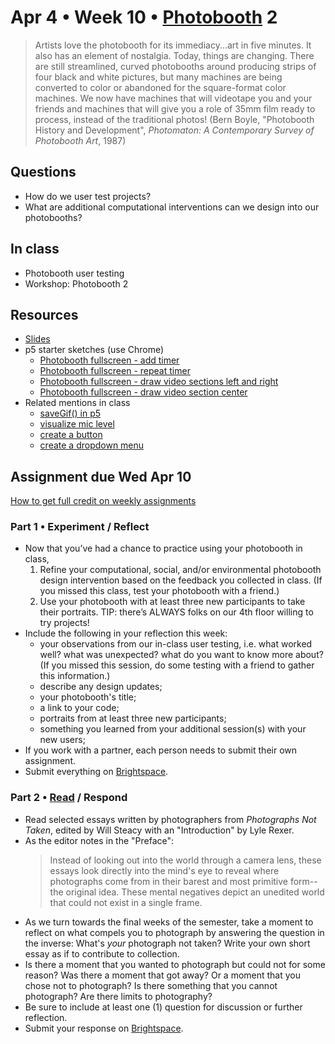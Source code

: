 # Apr 4 • Week 10 • [Photobooth](http://www.photobooth.net/wp/archive/2023/11/02/PhotoboothConventionSpellingDecision.pdf) 2

> Artists love the photobooth for its immediacy...art in five minutes. It also
> has an element of nostalgia. Today, things are changing. There are still
> streamlined, curved photobooths around producing strips of four black and
> white pictures, but many machines are being converted to color or abandoned
> for the square-format color machines. We now have machines that will videotape
> you and your friends and machines that will give you a role of 35mm film ready
> to process, instead of the traditional photos! (Bern Boyle, "Photobooth
> History and Development", _Photomaton: A Contemporary Survey of Photobooth
> Art_, 1987)

## Questions

- How do we user test projects?
- What are additional computational interventions can we design into our
  photobooths?

## In class

- Photobooth user testing
- Workshop: Photobooth 2

## Resources

- [Slides](https://drive.google.com/drive/folders/1qIvZPNF94dAizOjOpymky5bexo8bdELj?usp=drive_link)
- p5 starter sketches (use Chrome)
  - [Photobooth fullscreen - add
    timer](https://editor.p5js.org/enickles/sketches/gXWwXk2xq)
  - [Photobooth fullscreen - repeat
    timer](https://editor.p5js.org/enickles/sketches/QwMbofVZz)
  - [Photobooth fullscreen - draw video sections left and right](https://editor.p5js.org/enickles/sketches/UWKmGMkRI)
  - [Photobooth fullscreen - draw video section
    center](https://editor.p5js.org/enickles/sketches/QtyeJPVcDD)
- Related mentions in class
  - [saveGif() in p5](https://p5js.org/reference/#/p5/saveGif)
  - [visualize mic level](https://editor.p5js.org/enickles/sketches/DcBS-337V)
  - [create a button](https://p5js.org/reference/#/p5/createButton)
  - [create a dropdown menu](https://p5js.org/reference/#/p5/createSelect)
  
## Assignment due Wed Apr 10

[How to get full credit on weekly
assignments](https://github.com/ellennickles/xphoto-s24/tree/main#assessment-and-evaluation)

### Part 1 • Experiment / Reflect

- Now that you’ve had a chance to practice using your photobooth in class,
  1. Refine your  computational, social, and/or environmental
    photobooth design intervention based on the feedback you collected in class.
    (If you missed this class, test your photobooth with a friend.)
  2. Use your photobooth with at least three new participants to take
     their portraits. TIP: there’s ALWAYS folks on our 4th floor willing to try
     projects!
- Include the following in your reflection this week:
  - your observations from our in-class user testing, i.e. what worked well?
    what was unexpected? what do you want to know more about? (If you missed
    this session, do some testing with a friend to gather this information.)
  - describe any design updates;
  - your photobooth's title;
  - a link to your code;
  - portraits from at least three new participants;
  - something you learned from your additional session(s) with your new users;
- If you work with a partner, each person needs to submit their own assignment.
- Submit everything on
  [Brightspace](https://brightspace.nyu.edu/d2l/home/344680).

### Part 2 • [Read](https://drive.google.com/drive/folders/1qIvZPNF94dAizOjOpymky5bexo8bdELj) / Respond

- Read selected essays written by photographers from _Photographs Not Taken_,
  edited by Will Steacy with an "Introduction" by Lyle Rexer.
- As the editor notes in the "Preface":
  > Instead of looking out into the world through a camera lens, these essays
  > look directly into the mind's eye to reveal where photographs come from in
  > their barest and most primitive form--the original idea. These mental
  > negatives depict an unedited world that could not exist in a single frame.
- As we turn towards the final weeks of the semester, take a moment to reflect
  on what compels you to photograph by answering the question in the inverse:
  What's _your_ photograph not taken? Write your own short essay as if to
  contribute to collection.  
- Is there a moment that you wanted to photograph but could not for some
  reason? Was there a moment that got away? Or a moment that you chose not to
  photograph? Is there something that you cannot photograph? Are there limits to
  photography?
- Be sure to include at least one (1) question for discussion or further
  reflection.
- Submit your response on
  [Brightspace](https://brightspace.nyu.edu/d2l/home/344680).
